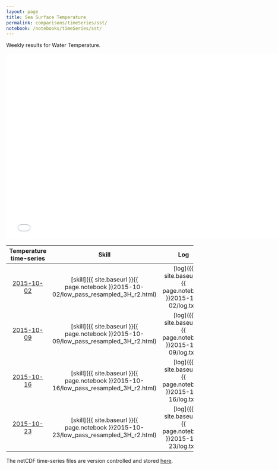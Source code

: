 ```yaml
---
layout: page
title: Sea Surface Temperature
permalink: comparisons/timeSeries/sst/
notebook: /notebooks/timeSeries/sst/
---
```


Weekly results for Water Temperature.

<iframe width="750" height="500" frameBorder="0" src="{{ site.baseurl }}{{ page.notebook }}2015-10-23/mapa.html" name="iframe"> <p>Your browser does not support iframes.</p> </iframe>


| Temperature time-series                                                                            | Skill                                                                | Log                                                            |
|:--------------------------------------------------------------------------------------------------:|:--------------------------------------------------------------------:|:--------------------------------------------------------------:|
| <a href="{{ site.baseurl }}{{ page.notebook }}2015-10-02/mapa.html" target="iframe">2015-10-02</a> | [skill]({{ site.baseurl }}{{ page.notebook }}2015-10-02/low_pass_resampled_3H_r2.html)  | [log]({{ site.baseurl }}{{ page.notebook }}2015-10-02/log.txt) |
| <a href="{{ site.baseurl }}{{ page.notebook }}2015-10-09/mapa.html" target="iframe">2015-10-09</a> | [skill]({{ site.baseurl }}{{ page.notebook }}2015-10-09/low_pass_resampled_3H_r2.html)  | [log]({{ site.baseurl }}{{ page.notebook }}2015-10-09/log.txt) |
| <a href="{{ site.baseurl }}{{ page.notebook }}2015-10-16/mapa.html" target="iframe">2015-10-16</a> | [skill]({{ site.baseurl }}{{ page.notebook }}2015-10-16/low_pass_resampled_3H_r2.html)  | [log]({{ site.baseurl }}{{ page.notebook }}2015-10-16/log.txt) |
| <a href="{{ site.baseurl }}{{ page.notebook }}2015-10-23/mapa.html" target="iframe">2015-10-23</a> | [skill]({{ site.baseurl }}{{ page.notebook }}2015-10-23/low_pass_resampled_3H_r2.html)  | [log]({{ site.baseurl }}{{ page.notebook }}2015-10-23/log.txt) |

The netCDF time-series files are version controlled and stored [here](https://github.com/ocefpaf/secoora/tree/gh-pages/notebooks/timeSeries/sst).
